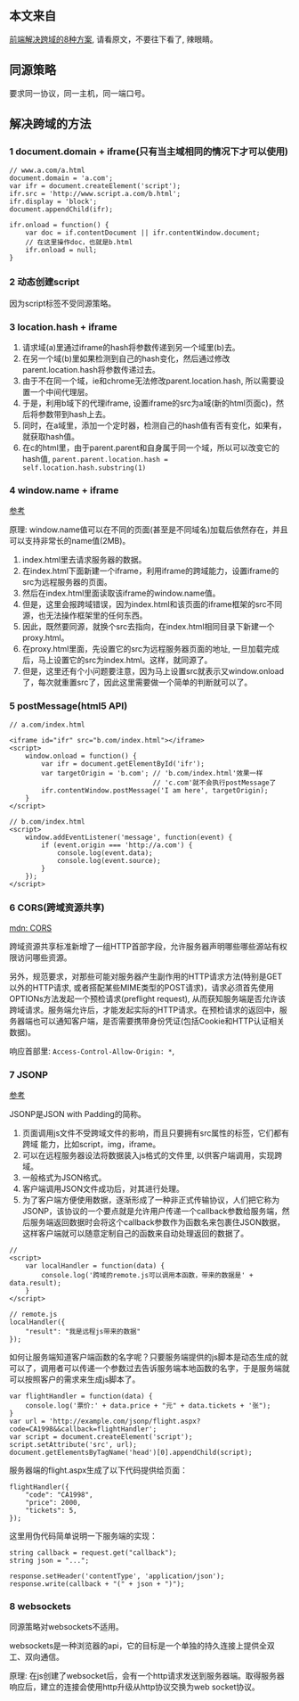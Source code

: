 ## 本文来自

[前端解决跨域的8种方案](http://blog.csdn.net/joyhen/article/details/21631833), 请看原文，不要往下看了, 辣眼睛。

## 同源策略

要求同一协议，同一主机，同一端口号。

## 解决跨域的方法

### 1 document.domain + iframe(只有当主域相同的情况下才可以使用)

```
// www.a.com/a.html
document.domain = 'a.com';
var ifr = document.createElement('script');
ifr.src = 'http://www.script.a.com/b.html';
ifr.display = 'block';
document.appendChild(ifr);

ifr.onload = function() {
    var doc = if.contentDocument || ifr.contentWindow.document;
    // 在这里操作doc，也就是b.html
    ifr.onload = null;
}
```

### 2 动态创建script

因为script标签不受同源策略。

### 3 location.hash + iframe

1. 请求域(a)里通过iframe的hash将参数传递到另一个域里(b)去。
2. 在另一个域(b)里如果检测到自己的hash变化，然后通过修改parent.location.hash将参数传递过去。
3. 由于不在同一个域，ie和chrome无法修改parent.location.hash, 所以需要设置一个中间代理层。
4. 于是，利用b域下的代理iframe, 设置iframe的src为a域(新的html页面c)，然后将参数带到hash上去。
5. 同时，在a域里，添加一个定时器，检测自己的hash值有否有变化，如果有，就获取hash值。
6. 在c的html里，由于parent.parent和自身属于同一个域，所以可以改变它的hash值, `parent.parent.location.hash = self.location.hash.substring(1)`

### 4 window.name + iframe

[参考](http://web.jobbole.com/82646/)

原理: window.name值可以在不同的页面(甚至是不同域名)加载后依然存在，并且可以支持非常长的name值(2MB)。

1. index.html里去请求服务器的数据。
2. 在index.html下面新建一个iframe，利用iframe的跨域能力，设置iframe的src为远程服务器的页面。
3. 然后在index.html里面读取该iframe的window.name值。
4. 但是，这里会报跨域错误，因为index.html和该页面的iframe框架的src不同源，也无法操作框架里的任何东西。
5. 因此，既然要同源，就换个src去指向，在index.html相同目录下新建一个proxy.html。
6. 在proxy.html里面，先设置它的src为远程服务器页面的地址, 一旦加载完成后，马上设置它的src为index.html。这样，就同源了。
7. 但是，这里还有个小问题要注意，因为马上设置src就表示又window.onload了，每次就重置src了，因此这里需要做一个简单的判断就可以了。

### 5 postMessage(html5 API)

```
// a.com/index.html

<iframe id="ifr" src="b.com/index.html"></iframe>
<script>
    window.onload = function() {
        var ifr = document.getElementById('ifr');
        var targetOrigin = 'b.com'; // 'b.com/index.html'效果一样
                                    // 'c.com'就不会执行postMessage了
        ifr.contentWindow.postMessage('I am here', targetOrigin);
    }
</script>

// b.com/index.html
<script>
    window.addEventListener('message', function(event) {
        if (event.origin === 'http://a.com') {
            console.log(event.data);
            console.log(event.source);
        }
    });
</script>

```

### 6 CORS(跨域资源共享)

[mdn: CORS](https://developer.mozilla.org/zh-CN/docs/Web/HTTP/Access_control_CORS)

跨域资源共享标准新增了一组HTTP首部字段，允许服务器声明哪些哪些源站有权限访问哪些资源。

另外，规范要求，对那些可能对服务器产生副作用的HTTP请求方法(特别是GET以外的HTTP请求, 或者搭配某些MIME类型的POST请求)，请求必须首先使用OPTIONs方法发起一个预检请求(preflight request), 从而获知服务端是否允许该跨域请求。服务端允许后，才能发起实际的HTTP请求。在预检请求的返回中，服务器端也可以通知客户端，是否需要携带身份凭证(包括Cookie和HTTP认证相关数据)。

响应首部里: `Access-Control-Allow-Origin: *`, 

### 7 JSONP

[参考](https://segmentfault.com/a/1190000007232373)

JSONP是JSON with Padding的简称。

1. 页面调用js文件不受跨域文件的影响，而且只要拥有src属性的标签，它们都有跨域 能力，比如script，img，iframe。
2. 可以在远程服务器设法将数据装入js格式的文件里, 以供客户端调用，实现跨域。
3. 一般格式为JSON格式。
4. 客户端调用JSON文件成功后，对其进行处理。
5. 为了客户端方便使用数据，逐渐形成了一种非正式传输协议，人们把它称为JSONP，该协议的一个要点就是允许用户传递一个callback参数给服务端，然后服务端返回数据时会将这个callback参数作为函数名来包裹住JSON数据，这样客户端就可以随意定制自己的函数来自动处理返回的数据了。

```
//
<script>
    var localHandler = function(data) {
        console.log('跨域的remote.js可以调用本函数，带来的数据是' + data.result);
    }
</script>

// remote.js
localHandler({
    "result": "我是远程js带来的数据"
});
```

如何让服务端知道客户端函数的名字呢？只要服务端提供的js脚本是动态生成的就可以了，调用者可以传递一个参数过去告诉服务端本地函数的名字，于是服务端就可以按照客户的需求来生成js脚本了。

```
var flightHandler = function(data) {
    console.log('票价:' + data.price + "元" + data.tickets + '张");
}
var url = 'http://example.com/jsonp/flight.aspx?code=CA1998&&callback=flightHandler';
var script = document.createElement('script');
script.setAttribute('src', url);
document.getElementsByTagName('head')[0].appendChild(script);
```

服务器端的flight.aspx生成了以下代码提供给页面：
```
flightHandler({
    "code": "CA1998",
    "price": 2000,
    "tickets": 5,
});
```

这里用伪代码简单说明一下服务端的实现：

```
string callback = request.get("callback");
string json = "...";

response.setHeader('contentType', 'application/json');
response.write(callback + "(" + json + ")");
```

### 8 websockets

同源策略对websockets不适用。

websockets是一种浏览器的api，它的目标是一个单独的持久连接上提供全双工、双向通信。

原理: 在js创建了websocket后，会有一个http请求发送到服务器端。取得服务器响应后，建立的连接会使用http升级从http协议交换为web socket协议。
